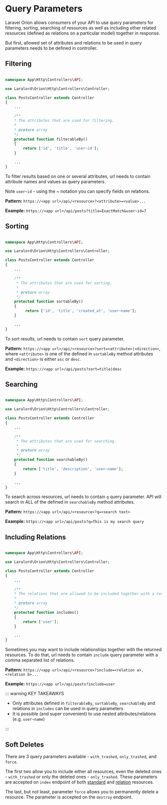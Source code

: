 # Query Parameters

Laravel Orion allows consumers of your API to use query parameters for filtering, sorting, searching of resources as well as including other related resources (defined as relations on a particular model) together in response.

But first, allowed set of attributes and relations to be used in query parameters needs to be defined in controller.

## Filtering

```php

namespace App\Http\Controllers\API;

use Laralord\Orion\Http\Controllers\Controller;

class PostsController extends Controller
{
    ...

    /**
    * The attributes that are used for filtering.
    *
    * @return array
    */
    protected function filterableBy()
    {
        return ['id', 'title', 'user~id'];
    }

    ...
}
```

To filter results based on one or several attributes, url needs to contain attribute names and values as query parameters.

Note `user~id` - using the ~ notation you can specify fields on relations.

**Pattern:** `https://<app url>/api/<resource>?<attribute>=<value>...`

**Example:** `https://<app url>/api/posts?title=ExactMatch&user~id=7`

## Sorting

```php

namespace App\Http\Controllers\API;

use Laralord\Orion\Http\Controllers\Controller;

class PostsController extends Controller
{
    ...

    /**
     * The attributes that are used for sorting.
     *
     * @return array
     */
    protected function sortableBy()
    {
         return ['id', 'title', 'created_at', 'user~name'];
    }

    ...
}
```

To sort results, url needs to contain `sort` query parameter.

**Pattern:** `https://<app url>/api/<resource>?sort=<attribute>|<direction>`, where `<attribute>` is one of the defined in `sortableBy` method attributes and `<direction>` is either `asc` or `desc`.

**Example:** `https://<app url>/api/posts?sort=title|desc`

## Searching

```php

namespace App\Http\Controllers\API;

use Laralord\Orion\Http\Controllers\Controller;

class PostsController extends Controller
{
    ...

    /**
     * The attributes that are used for searching.
     *
     * @return array
     */
    protected function searchableBy()
    {
        return ['title', 'description', 'user~name'];
    }

    ...
}
```

To search across resources, url needs to contain `q` query parameter. API will search in ALL of the defined in `searchableBy` method attributes.

**Pattern:** `https://<app url>/api/<resource>?q=<search text>`

**Example:** `https://<app url>/api/posts?q=This is my search query`

## Including Relations

```php

namespace App\Http\Controllers\API;

use Laralord\Orion\Http\Controllers\Controller;

class PostsController extends Controller
{
    ...

    /**
    * The relations that are allowed to be included together with a resource.
    *
    * @return array
    */
    protected function includes()
    {
        return ['user'];
    }

    ...
}
```

Sometimes you may want to include relationships together with the returned resources. To do that, url needs to contain `include` query parameter with a comma separated list of relations.

**Pattern:** `https://<app url>/api/<resource>?include=<relation a>,<relation b>...`

**Example:** `https://<app url>/api/posts?include=user`

::: warning KEY TAKEAWAYS

* Only attributes defined in `filterableBy`, `sortableBy`, `searchableBy` and relations in `includes` can be used in query parameters
* It is possible (and super convenient) to use nested attributes/relations (e.g. `user~name`)

:::

## Soft Deletes

There are 3 query parameters available - `with_trashed`, `only_trashed`, and `force`.

The first two allow you to include either all resources, even the deleted ones - `with_trashed` or only the deleted ones - `only_trashed`. These parameters are accepted on `index` endpoint of both [standard](./models.html#soft-deletes) and [relation](./relationships.html#soft-deletes) resources.

The last, but not least, parameter `force` allows you to permanently delete a resource. The parameter is accepted on the `destroy` endpoint.
